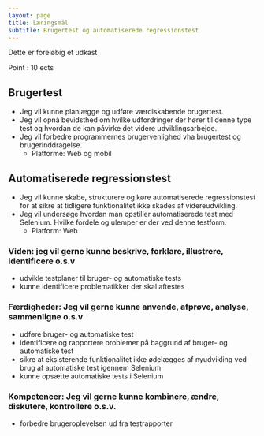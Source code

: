 ```yaml
---
layout: page
title: Læringsmål
subtitle: Brugertest og automatiserede regressionstest
---
```


Dette er foreløbig et udkast

Point : 10 ects

## Brugertest
- Jeg vil kunne planlægge og udføre værdiskabende brugertest. 
- Jeg vil opnå bevidsthed om hvilke udfordringer der hører til denne type test og hvordan de kan påvirke det videre udviklingsarbejde.
- Jeg vil forbedre programmernes brugervenlighed vha brugertest og brugerinddragelse.  
  - Platforme: Web og mobil

## Automatiserede regressionstest
- Jeg vil kunne skabe, strukturere og køre automatiserede regressionstest for at sikre at tidligere funktionalitet ikke skades af videreudvikling. 
- Jeg vil undersøge hvordan man opstiller automatiserede test med Selenium. Hvilke fordele og ulemper er der ved denne testform.
  - Platform: Web


### Viden: jeg vil gerne kunne beskrive, forklare, illustrere, identificere o.s.v
- udvikle testplaner til bruger- og automatiske tests
- kunne identificere problematikker der skal aftestes

### Færdigheder: Jeg vil gerne kunne anvende, afprøve, analyse, sammenligne o.s.v
- udføre bruger- og automatiske test
- identificere og rapportere problemer på baggrund af bruger- og automatiske test
- sikre at eksisterende funktionalitet ikke ødelægges af nyudvikling ved brug af automatiske test igennem Selenium
- kunne opsætte automatiske tests i Selenium

### Kompetencer: Jeg vil gerne kunne kombinere, ændre, diskutere, kontrollere o.s.v.
- forbedre brugeroplevelsen ud fra testrapporter
